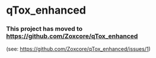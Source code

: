 # qTox_enhanced

### This project has moved to https://github.com/Zoxcore/qTox_enhanced

(see: https://github.com/Zoxcore/qTox_enhanced/issues/1)

